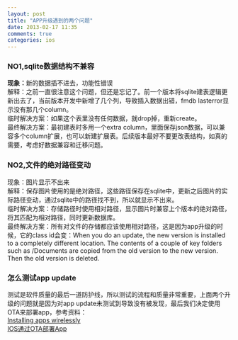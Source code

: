 ```yaml
---
layout: post
title: "APP升级遇到的两个问题"
date: 2013-02-17 11:35
comments: true
categories: ios
---
```

<h3>NO1,sqlite数据结构不兼容</h3>
<strong>现象：</strong>新的数据插不进去，功能性错误<!-- more --><br>
解释：之前一直很注意这个问题，但还是忘记了。前一个版本将sqlite建表逻辑更新出去了，当前版本开发中新增了几个列，导致插入数据出错，fmdb lasterror显示没有那几个column。<br>
临时解决方案：如果这个表里没有任何数据，就drop掉，重新create。<br>
最终解决方案：最初建表时多用一个extra column，里面保存json数据，可以兼容多个column扩展，也可以新建扩展表。后续版本最好不要更改表结构，如真的需要，考虑好数据兼容和迁移问题。
<h3>NO2,文件的绝对路径变动</h3>
现象：图片显示不出来<br>
解释：保存图片使用的是绝对路径，这些路径保存在sqlite中，更新之后图片的实际路径变动，通过sqlite中的路径找不到，所以就显示不出来。<br>
临时解决方案：存储路径时使用相对路径，显示图片时兼容上个版本的绝对路径，将其匹配为相对路径，同时更新数据库。<br>
最终解决方案：所有对文件的存储都应该使用相对路径，这是因为app升级的时候，它的class id会变：When you do an update, the new version is installed to a completely different location. The contents of a couple of key folders such as /Documents are copied from the old version to the new version. Then the old version is deleted.
<h3>怎么测试app update</h3>
测试是软件质量的最后一道防护线，所以测试的流程和质量非常重要，上面两个升级的问题就是因为对app update未测试到导致没有被发现，最后我们决定使用OTA来部署app，参考资料：<br>
<a target="_blank" href="https://help.apple.com/iosdeployment-apps/mac/1.1/?lang=en-us#app43ad871e">Installing apps wirelessly</a><br>
<a target="_blank" href="http://www.cnblogs.com/yingkong1987/archive/2012/10/28/2743774.html">IOS通过OTA部署App</a>

